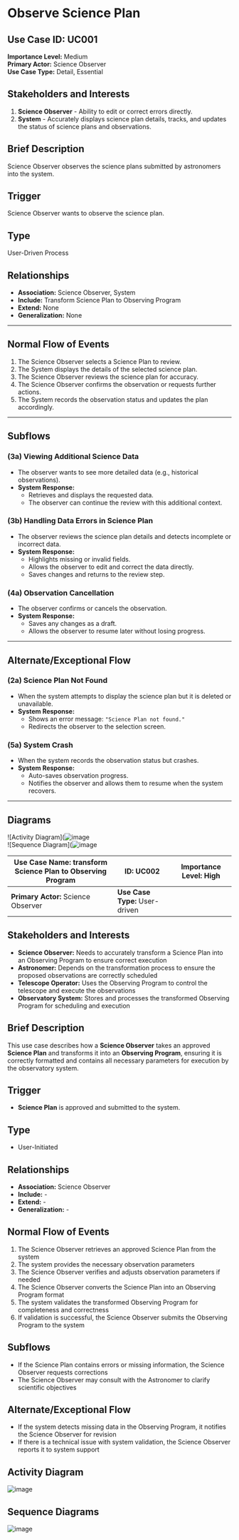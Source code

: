 # Observe Science Plan

## Use Case ID: UC001
**Importance Level:** Medium  
**Primary Actor:** Science Observer  
**Use Case Type:** Detail, Essential  

## Stakeholders and Interests
1. **Science Observer** - Ability to edit or correct errors directly.
2. **System** - Accurately displays science plan details, tracks, and updates the status of science plans and observations.

## Brief Description
Science Observer observes the science plans submitted by astronomers into the system.

## Trigger
Science Observer wants to observe the science plan.

## Type
User-Driven Process

## Relationships
- **Association:** Science Observer, System
- **Include:** Transform Science Plan to Observing Program
- **Extend:** None
- **Generalization:** None

---

## Normal Flow of Events
1. The Science Observer selects a Science Plan to review.
2. The System displays the details of the selected science plan.
3. The Science Observer reviews the science plan for accuracy.
4. The Science Observer confirms the observation or requests further actions.
5. The System records the observation status and updates the plan accordingly.

---

## Subflows
### (3a) Viewing Additional Science Data
- The observer wants to see more detailed data (e.g., historical observations).
- **System Response:**
  - Retrieves and displays the requested data.
  - The observer can continue the review with this additional context.

### (3b) Handling Data Errors in Science Plan
- The observer reviews the science plan details and detects incomplete or incorrect data.
- **System Response:**
  - Highlights missing or invalid fields.
  - Allows the observer to edit and correct the data directly.
  - Saves changes and returns to the review step.

### (4a) Observation Cancellation
- The observer confirms or cancels the observation.
- **System Response:**
  - Saves any changes as a draft.
  - Allows the observer to resume later without losing progress.

---

## Alternate/Exceptional Flow
### (2a) Science Plan Not Found
- When the system attempts to display the science plan but it is deleted or unavailable.
- **System Response:**
  - Shows an error message: `"Science Plan not found."`
  - Redirects the observer to the selection screen.

### (5a) System Crash
- When the system records the observation status but crashes.
- **System Response:**
  - Auto-saves observation progress.
  - Notifies the observer and allows them to resume when the system recovers.

---

## Diagrams
![Activity Diagram](![image](https://github.com/user-attachments/assets/0c38112a-01d3-4a0f-b6a6-9bc9afe917e4)  
![Sequence Diagram](![image](https://github.com/user-attachments/assets/0a98c854-6d44-4f46-b3cd-6d3628bebfdb)


| **Use Case Name:** transform Science Plan to Observing Program | **ID:** UC002 | **Importance Level:** High |
|--------------------------------------|------|------------------|
| **Primary Actor:** Science Observer | **Use Case Type:** User-driven |

## **Stakeholders and Interests**
- **Science Observer:** Needs to accurately transform a Science Plan into an Observing Program to ensure correct execution  
- **Astronomer:** Depends on the transformation process to ensure the proposed observations are correctly scheduled  
- **Telescope Operator:** Uses the Observing Program to control the telescope and execute the observations  
- **Observatory System:** Stores and processes the transformed Observing Program for scheduling and execution  

## **Brief Description**
This use case describes how a **Science Observer** takes an approved **Science Plan** and transforms it into an **Observing Program**, ensuring it is correctly formatted and contains all necessary parameters for execution by the observatory system.  

## **Trigger**
- **Science Plan** is approved and submitted to the system.  

## **Type**
- User-Initiated  

## **Relationships**
- **Association:** Science Observer  
- **Include:** -  
- **Extend:** -  
- **Generalization:** -  

## **Normal Flow of Events**
1. The Science Observer retrieves an approved Science Plan from the system  
2. The system provides the necessary observation parameters  
3. The Science Observer verifies and adjusts observation parameters if needed  
4. The Science Observer converts the Science Plan into an Observing Program format  
5. The system validates the transformed Observing Program for completeness and correctness  
6. If validation is successful, the Science Observer submits the Observing Program to the system  

## **Subflows**
- If the Science Plan contains errors or missing information, the Science Observer requests corrections  
- The Science Observer may consult with the Astronomer to clarify scientific objectives  

## **Alternate/Exceptional Flow**
- If the system detects missing data in the Observing Program, it notifies the Science Observer for revision  
- If there is a technical issue with system validation, the Science Observer reports it to system support  

## **Activity Diagram**
![image](https://github.com/user-attachments/assets/76968ced-eea2-4a79-acb3-bf80297b0692)

## **Sequence Diagrams**  

![image](https://github.com/user-attachments/assets/60fd49ee-4436-4341-8bc4-0d146be89025)



